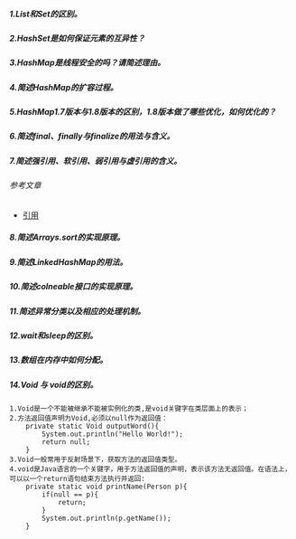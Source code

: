 ##### 1.List和Set的区别。

##### 2.HashSet是如何保证元素的互异性？

##### 3.HashMap是线程安全的吗？请简述理由。

##### 4.简述HashMap的扩容过程。

##### 5.HashMap1.7版本与1.8版本的区别，1.8版本做了哪些优化，如何优化的？

##### 6.简述final、finally与finalize的用法与含义。

##### 7.简述强引用、软引用、弱引用与虚引用的含义。

###### 参考文章
* <a href="https://mp.weixin.qq.com/s/p3Z-iqDCXCiVbf4r5Y_FCA" target="_blank">引用</a>
##### 8.简述Arrays.sort的实现原理。

##### 9.简述LinkedHashMap的用法。

##### 10.简述colneable接口的实现原理。

##### 11.简述异常分类以及相应的处理机制。

##### 12.wait和sleep的区别。

##### 13.数组在内存中如何分配。

##### 14.Void 与 void的区别。
```
1.Void是一个不能被继承不能被实例化的类,是void关键字在类层面上的表示；
2.方法返回值声明为Void,必须以null作为返回值：
    private static Void outputWord(){
        System.out.println("Hello World!");
        return null;
    }
3.Void一般常用于反射场景下，获取方法的返回值类型。
4.void是Java语言的一个关键字，用于方法返回值的声明，表示该方法无返回值。在语法上，可以以一个return语句结束方法执行并返回:
    private static void printName(Person p){
        if(null == p){
            return;
        }
        System.out.println(p.getName());
    }
```

